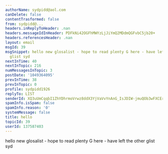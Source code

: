 ```yaml
---
authorName: sydpidd@aol.com
canDelete: false
contentTrasformed: false
from: sydpidd@...
headers.inReplyToHeader: .nan
headers.messageIdInHeader: PDFkNi42OGFhMWYzLjJiYmQ2MDdmQGFvbC5jb20+
headers.referencesHeader: .nan
layout: email
msgId: 39
msgSnippet: hello new glosalist - hope to read plenty G here - have left the other
  glist syd
nextInTime: 40
nextInTopic: 216
numMessagesInTopic: 3
postDate: '1049364095'
prevInTime: 38
prevInTopic: 0
profile: sydpidd1926
replyTo: LIST
senderId: XQ3uUmCqqbI1ZhYDhrmoVrwz8ddX3YjVaVvYnAnG_IsJDIW-jmuQOb3wFXCErx59YBXznU0_
spamInfo.isSpam: false
spamInfo.reason: '0'
systemMessage: false
title: hello
topicId: 39
userId: 137587403
---
```


hello new glosalist - hope to read plenty G here - have left the other glist
syd

